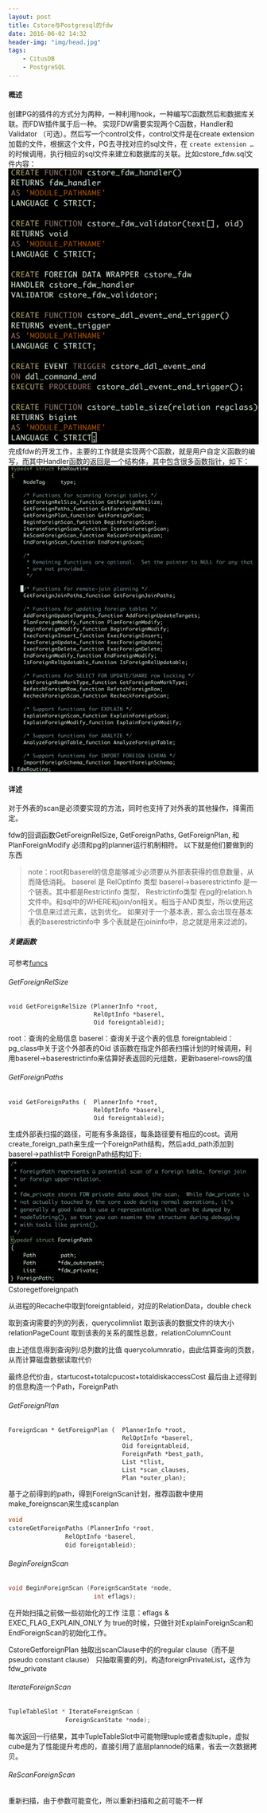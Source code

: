 ```yaml
---
layout: post
title: Cstore与Postgresql的fdw
date: 2016-06-02 14:32
header-img: "img/head.jpg"
tags:
    - CitusDB
    - PostgreSQL
---
```


#### 概述

创建PG的插件的方式分为两种，一种利用hook，一种编写C函数然后和数据库关联。而FDW插件属于后一种。
实现FDW需要实现两个C函数，Handler和 Validator （可选）。然后写一个control文件，control文件是在create extension加载的文件，根据这个文件，PG去寻找对应的sql文件，在 `create extension … ` 的时候调用，执行相应的sql文件来建立和数据库的关联。比如cstore_fdw.sql文件内容：
![cstorefdwdql](/image/cstorefdwsql.png)
 	完成fdw的开发工作，主要的工作就是实现两个C函数，就是用户自定义函数的编写，而其中Handler函数的返回是一个结构体，其中包含很多函数指针，如下：
![fdwroutine](/image/fdwroutine.png)

#### 详述

对于外表的scan是必须要实现的方法，同时也支持了对外表的其他操作，择需而定。

fdw的回调函数GetForeignRelSize, GetForeignPaths, GetForeignPlan, 和 PlanForeignModify 必须和pg的planner运行机制相符。
以下就是他们要做到的东西

> note：root和baserel的信息能够减少必须要从外部表获得的信息数量，从而降低消耗。
> baserel 是 RelOptInfo 类型
> baserel->baserestrictinfo 是一个链表。其中都是Restrictinfo 类型，
> Restrictinfo类型 在pg的relation.h文件中。和sql中的WHERE和join/on相关。相当于AND类型，所以使用这个信息来过滤元素，达到优化。
> 如果对于一个基本表，那么会出现在基本表的baserestrictinfo中
> 多个表就是在joininfo中，总之就是用来过滤的。

##### 关键函数
可参考[funcs][funcs]
###### GetForeignRelSize
```
void GetForeignRelSize (PlannerInfo *root,
                   		RelOptInfo *baserel,
                   		Oid foreigntableid);
```
root：查询的全局信息
baserel：查询关于这个表的信息
foreigntableid：pg_class中关于这个外部表的Oid
该函数在指定外部表扫描计划的时候调用，利用baserel->baserestrictinfo来估算好表返回的元组数，更新baserel-rows的值

###### GetForeignPaths
```
void GetForeignPaths (	PlannerInfo *root,
						RelOptInfo *baserel,
						Oid foreigntableid);
```
生成外部表扫描的路径，可能有多条路径，每条路径要有相应的cost。调用create_foreign_path来生成一个ForeignPath结构，然后add_path添加到baserel->pathlist中
ForeignPath结构如下:
![fdwpath](/image/fdwpath.png)
Cstoregetforeignpath

从进程的Recache中取到foreigntableid，对应的RelationData，double check

取到查询需要的列的列表，querycolimnlist
取到该表的数据文件的块大小 relationPageCount
取到该表的关系的属性总数，relationColumnCount

由上述信息得到查询列/总列数的比值 querycolumnratio，由此估算查询的页数，从而计算磁盘数据读取代价

最终总代价由，startucost+totalcpucost+totaldiskaccessCost
最后由上述得到的信息构造一个Path，ForeignPath

###### GetForeignPlan
```
ForeignScan * GetForeignPlan (	PlannerInfo *root,
								RelOptInfo *baserel,
								Oid foreigntableid,
								ForeignPath *best_path,
								List *tlist,
								List *scan_clauses,
								Plan *outer_plan);
```
基于之前得到的path，得到ForeignScan计划，推荐函数中使用make_foreignscan来生成scanplan

```c++
void
cstoreGetForeignPaths (PlannerInfo *root,
                RelOptInfo *baserel,
                Oid foreigntableid);
```
###### BeginForeignScan
```c++
void BeginForeignScan (ForeignScanState *node,
						int eflags);
```
在开始扫描之前做一些初始化的工作
注意：eflags & EXEC_FLAG_EXPLAIN_ONLY 为 true的时候，只做针对ExplainForeignScan和EndForeignScan的初始化工作。

CstoreGetforeignPlan 抽取出scanClause中的的regular clause（而不是pseudo constant clause）
只抽取需要的列，构造foreignPrivateList，这作为fdw_private

###### IterateForeignScan
```c++
TupleTableSlot * IterateForeignScan (
				ForeignScanState *node);
```
每次返回一行结果，其中TupleTableSlot中可能物理tuple或者虚拟tuple，虚拟cube是为了性能提升考虑的，直接引用了底层plannode的结果，省去一次数据拷贝。

###### ReScanForeignScan

重新扫描，由于参数可能变化，所以重新扫描和之前可能不一样

[funcs]: https://www.postgresql.org/docs/current/static/fdw-callbacks.html#FDW-CALLBACKS-SCAN
